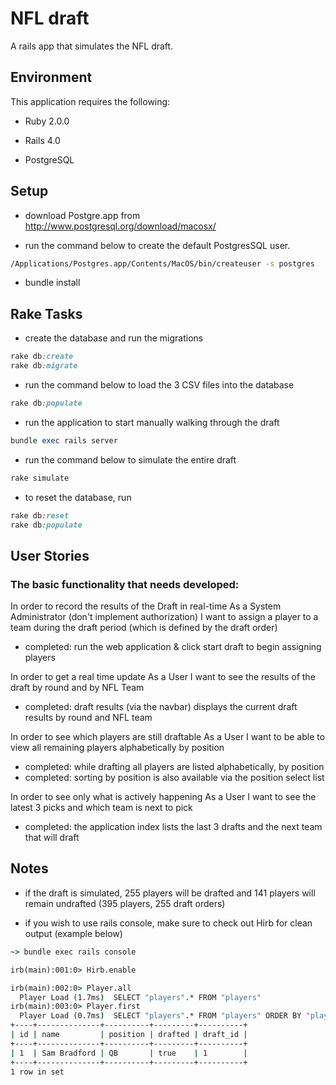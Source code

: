# NFL draft

A rails app that simulates the NFL draft.

## Environment

This application requires the following:

* Ruby 2.0.0

* Rails 4.0

* PostgreSQL

## Setup

* download Postgre.app from http://www.postgresql.org/download/macosx/

* run the command below to create the default PostgresSQL user.

```bat
/Applications/Postgres.app/Contents/MacOS/bin/createuser -s postgres
```

* bundle install

## Rake Tasks

* create the database and run the migrations

```ruby
rake db:create
rake db:migrate
```

* run the command below to load the 3 CSV files into the database

```ruby
rake db:populate
```

* run the application to start manually walking through the draft

```ruby
bundle exec rails server
```

* run the command below to simulate the entire draft

```ruby
rake simulate
```

* to reset the database, run

```ruby
rake db:reset
rake db:populate
```

## User Stories

### The basic functionality that needs developed:

  In order to record the results of the Draft in real-time
  As a System Administrator (don't implement authorization)
  I want to assign a player to a team during the draft period
  (which is defined by the draft order)

  * completed: run the web application & click start draft to begin assigning players

  In order to get a real time update
  As a User
  I want to see the results of the draft by round and by NFL Team

  * completed: draft results (via the navbar) displays the current draft results by round and NFL team

  In order to see which players are still draftable
  As a User
  I want to be able to view all remaining players alphabetically by position

  * completed: while drafting all players are listed alphabetically, by position
  * completed: sorting by position is also available via the position select list

  In order to see only what is actively happening
  As a User
  I want to see the latest 3 picks and which team is next to pick

  * completed: the application index lists the last 3 drafts and the next team that will draft

## Notes

* if the draft is simulated, 255 players will be drafted and 141 players will remain undrafted (395 players, 255 draft orders)

* if you wish to use rails console, make sure to check out Hirb for clean output (example below)

```bat
~> bundle exec rails console
```

```bat
irb(main):001:0> Hirb.enable
```

```bat
irb(main):002:0> Player.all
  Player Load (1.7ms)  SELECT "players".* FROM "players"
irb(main):003:0> Player.first
  Player Load (0.7ms)  SELECT "players".* FROM "players" ORDER BY "players"."id" ASC LIMIT 1
+----+--------------+----------+---------+----------+
| id | name         | position | drafted | draft_id |
+----+--------------+----------+---------+----------+
| 1  | Sam Bradford | QB       | true    | 1        |
+----+--------------+----------+---------+----------+
1 row in set
```
